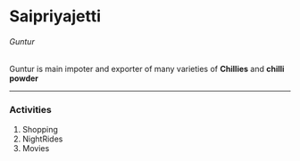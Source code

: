 # Saipriyajetti
###### Guntur
 Guntur is main impoter and exporter of many varieties of __Chillies__ and **chilli powder**

---------------

### Activities
1. Shopping
2. NightRides
3. Movies

